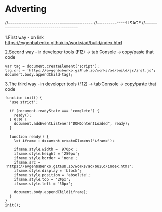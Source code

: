 # Adverting


//-------------------------------------------
//---------------USAGE
//-------------------------------------------

1.First way - on link
https://evgenbabenko.github.io/works/ad/build/index.html


2.Second way - in developer tools (F12) -> tab Console -> copy/paste that code
```
var tag = document.createElement('script');
tag.src = 'https://evgenbabenko.github.io/works/ad/build/js/init.js';
document.body.appendChild(tag);
```

3.The third way - in developer tools (F12) -> tab Console -> copy/paste that code
```
function init() {
  'use strict';

  if (document.readyState === 'complete') {
    ready();
  } else {
    document.addEventListener("DOMContentLoaded", ready);
  }

  function ready() {
    let iframe = document.createElement('iframe');

    iframe.style.width = '970px';
    iframe.style.height = '250px';
    iframe.style.border = 'none';
    iframe.src = 'https://evgenbabenko.github.io/works/ad/build/index.html';
    iframe.style.display = 'block';
    iframe.style.position = 'absolute';
    iframe.style.top = '20px';
    iframe.style.left = '50px';

    document.body.appendChild(iframe);
  }
}
init();
```
